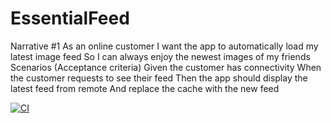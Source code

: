 # EssentialFeed

Narrative #1
As an online customer
I want the app to automatically load my latest image feed
So I can always enjoy the newest images of my friends
Scenarios (Acceptance criteria)
Given the customer has connectivity
 When the customer requests to see their feed
 Then the app should display the latest feed from remote
  And replace the cache with the new feed

[![CI](https://github.com/Aj281193/EssentialFeed/actions/workflows/CI.yml/badge.svg)](https://github.com/Aj281193/EssentialFeed/actions/workflows/CI.yml)

